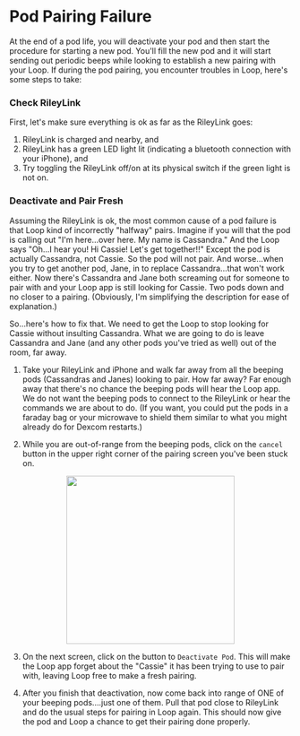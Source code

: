 # Pod Pairing Failure

At the end of a pod life, you will deactivate your pod and then start the procedure for starting a new pod. You'll fill the new pod and it will start sending out periodic beeps while looking to establish a new pairing with your Loop. If during the pod pairing, you encounter troubles in Loop, here's some steps to take:

### Check RileyLink
First, let's make sure everything is ok as far as the RileyLink goes:

1. RileyLink is charged and nearby, and
2. RileyLink has a green LED light lit (indicating a bluetooth connection with your iPhone), and
3. Try toggling the RileyLink off/on at its physical switch if the green light is not on.

### Deactivate and Pair Fresh

Assuming the RileyLink is ok, the most common cause of a pod failure is that Loop kind of incorrectly "halfway" pairs. Imagine if you will that the pod is calling out "I'm here...over here. My name is Cassandra." And the Loop says "Oh...I hear you! Hi Cassie! Let's get together!!" Except the pod is actually Cassandra, not Cassie. So the pod will not pair. And worse...when you try to get another pod, Jane, in to replace Cassandra...that won't work either. Now there's Cassandra and Jane both screaming out for someone to pair with and your Loop app is still looking for Cassie. Two pods down and no closer to a pairing. (Obviously, I'm simplifying the description for ease of explanation.)

So...here's how to fix that. We need to get the Loop to stop looking for Cassie without insulting Cassandra. What we are going to do is leave Cassandra and Jane (and any other pods you've tried as well) out of the room, far away.

1. Take your RileyLink and iPhone and walk far away from all the beeping pods (Cassandras and Janes) looking to pair. How far away? Far enough away that there's no chance the beeping pods will hear the Loop app. We do not want the beeping pods to connect to the RileyLink or hear the commands we are about to do. (If you want, you could put the pods in a faraday bag or your microwave to shield them similar to what you might already do for Dexcom restarts.)

2. While you are out-of-range from the beeping pods, click on the `cancel` button in the upper right corner of the pairing screen you've been stuck on.

<p align="center">
<img src="../img/pod-pair-fail.jpg" width="300">
</p>

3. On the next screen, click on the button to `Deactivate Pod`. This will make the Loop app forget about the "Cassie" it has been trying to use to pair with, leaving Loop free to make a fresh pairing.

4. After you finish that deactivation, now come back into range of ONE of your beeping pods....just one of them. Pull that pod close to RileyLink and do the usual steps for pairing in Loop again. This should now give the pod and Loop a chance to get their pairing done properly.
